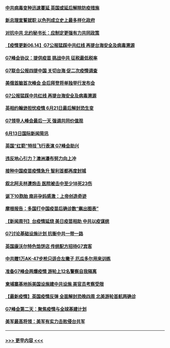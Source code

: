 #### [中共病毒变种迅速蔓延 英国或延后解除防疫措施](../pages/prog202/a103142111.md?t=06141351) 
#### [新总理宣誓就职 以色列成立史上最多样化政府](../pages/prog202/a103142092.md?t=06141351) 
#### [对抗中共 北约秘书长：应制定更强有力共同政策](../pages/prog202/a103142074.md?t=06141351) 
#### [【疫情更新06.14】G7公报猛踩中共红线 再提台海安全及病毒溯源](../pages/prog202/a103133785.md?t=06141351) 
#### [G7峰会协议：提供疫苗 挑战中共 征税最低税率](../pages/prog202/a103142035.md?t=06141351) 
#### [G7联合公报四提中国 关切台海 促二次疫情调查](../pages/prog202/a103142003.md?t=06141351) 
#### [美俄首脑首次峰会 会后拜登将单独举行发布会](../pages/prog202/a103141999.md?t=06141351) 
#### [G7公报猛踩中共红线 再提台海安全及病毒溯源](../pages/prog202/a103141984.md?t=06141351) 
#### [英相约翰逊担忧疫情 6月21日最后解封恐生变](../pages/prog202/a103141990.md?t=06141351) 
#### [G7领导人峰会最后一天 强调共同价值观](../pages/prog202/a103141887.md?t=06141351) 
#### [6月13日国际新闻简讯](../pages/prog202/a103141877.md?t=06141351) 
#### [英国“红箭”特技飞行表演  G7峰会助兴](../pages/prog202/a103141837.md?t=06141351) 
#### [违反地心引力？澳洲瀑布努力向上冲](../pages/prog202/a103141757.md?t=06141351) 
#### [接种中国疫苗疫情急升 智利首都再度封城](../pages/prog202/a103141672.md?t=06141351) 
#### [叙北阿夫林遭炮击 医院被击中至少18死23伤](../pages/prog202/a103141686.md?t=06141351) 
#### [诞下10胞胎 南非孕妈感激：上帝创造奇迹](../pages/prog202/a103141117.md?t=06141351) 
#### [摩根报告：多国打中国疫苗后确诊数“飙出图表”](../pages/prog202/a103141517.md?t=06141351) 
#### [【新闻周刊】台疫情延烧 美日疫苗相助 中共以疫谋统](../pages/prog202/a103141484.md?t=06141351) 
#### [G7讨论基础设施计划 抗衡中共一带一路](../pages/prog202/a103141462.md?t=06141351) 
#### [英国康沃尔特色馅饼店 传统配方招待G7宾客](../pages/prog202/a103141410.md?t=06141351) 
#### [中共赠1万AK-47步枪只适合左撇子 厄瓜多尔用来训练](../pages/prog202/a103141393.md?t=06141351) 
#### [准备G7峰会两爆疫情 游轮上12名警察自我隔离](../pages/prog202/a103141251.md?t=06141351) 
#### [柬埔寨基地拆美国设施建中共设施 美官员考察受限](../pages/prog202/a103141258.md?t=06141351) 
#### [【最新疫情】英国疫情反弹 全面解封恐晚四周 北美游轮首航两确诊](../pages/prog202/a103141346.md?t=06141351) 
#### [G7峰会第二天：聚焦疫情与全球基建计划](../pages/prog202/a103141319.md?t=06141351) 
#### [美军最高将领：美军有实力击败侵台共军](../pages/prog202/a103141288.md?t=06141351) 

----
#### [ >>> 更早内容 <<< ](../indexes/prog202-earlier.md)
